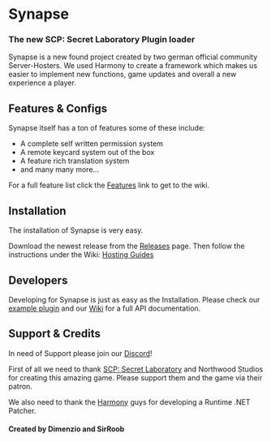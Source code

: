 # **Synapse**
### **The new SCP: Secret Laboratory Plugin loader**
Synapse is a new found project created by two german official community Server-Hosters. We used Harmony to create a framework which makes us easier to implement new functions, game updates and overall a new experience a player.

## **Features & Configs**

Synapse itself has a ton of features some of these include:
 - A complete self written permission system
 - A remote keycard system out of the box
 - A feature rich translation system
 - and many many more... 
 
 For a  full feature list click the [Features](https://github.com/moelrobi/Synapse/wiki/Features) link to get to the wiki.

## **Installation**
The installation of Synapse is very easy.

Download the newest release from the [Releases](https://github.com/moelrobi/Synapse/releases) page.
Then follow the instructions under the Wiki: [Hosting Guides](https://github.com/moelrobi/Synapse/wiki#hosting-guides)

## **Developers**

Developing for Synapse is just as easy as the Installation.
Please check our [example plugin](https://github.com/GrafDimenzio/Example-Plugin) and our [Wiki](https://github.com/moelrobi/Synapse/wiki#developer-guides) for a full API documentation.

## **Support & Credits**
In need of Support please join our [Discord](https://discord.gg/wSBHXwy)!

First of all we need to thank [SCP: Secret Laboratory](https://scpslgame.com) and Northwood Studios for creating this amazing game. Please support them and the game via their patron.

We also need to thank the [Harmony](https://github.com/pardeike/Harmony) guys for developing a Runtime .NET Patcher.


#### **Created by Dimenzio and SirRoob**
